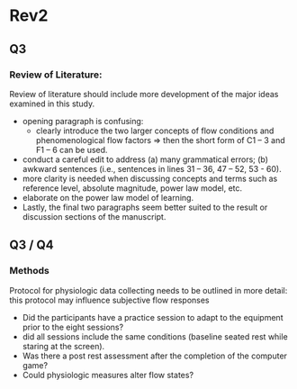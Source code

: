 # Rev2
## Q3
### Review of Literature:
Review of literature should include more development of the major ideas examined in this study. 
 * opening paragraph is confusing:
   * clearly introduce the two larger concepts of flow conditions and phenomenological flow factors => then the short form of C1 – 3 and F1 – 6 can be used. 
 * conduct a careful edit to address (a) many grammatical errors; (b) awkward sentences (i.e., sentences in lines 31 – 36, 47 – 52, 53 - 60). 
 * more clarity is needed when discussing concepts and terms such as reference level, absolute magnitude, power law model, etc. 
 * elaborate on the power law model of learning. 
 * Lastly, the final two paragraphs seem better suited to the result or discussion sections of the manuscript.

## Q3 / Q4
### Methods
Protocol for physiologic data collecting needs to be outlined in more detail: this protocol may influence subjective flow responses
 * Did the participants have a practice session to adapt to the equipment prior to the eight sessions?
 * did all sessions include the same conditions (baseline seated rest while staring at the screen). 
 * Was there a post rest assessment after the completion of the computer game? 
 * Could physiologic measures alter flow states?
